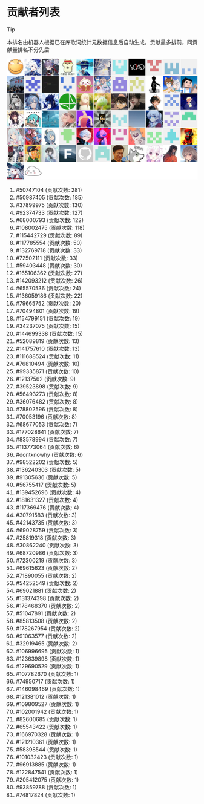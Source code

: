 # 贡献者列表

> [!TIP]
> 本排名由机器人根据已在库歌词统计元数据信息后自动生成，贡献最多排前，同贡献量排名不分先后

![贡献者头像画廊](./CONTRIBUTORS.svg)

1. #50747104 (贡献次数: 281)
2. #50987405 (贡献次数: 185)
3. #37899975 (贡献次数: 130)
4. #92374733 (贡献次数: 127)
5. #68000793 (贡献次数: 122)
6. #108002475 (贡献次数: 118)
7. #115442729 (贡献次数: 89)
8. #117785554 (贡献次数: 50)
9. #132769718 (贡献次数: 33)
10. #72502111 (贡献次数: 33)
11. #59403448 (贡献次数: 30)
12. #165106362 (贡献次数: 27)
13. #142093212 (贡献次数: 26)
14. #65570536 (贡献次数: 24)
15. #136059186 (贡献次数: 22)
16. #79665752 (贡献次数: 20)
17. #70494801 (贡献次数: 19)
18. #154799151 (贡献次数: 19)
19. #34237075 (贡献次数: 15)
20. #144699338 (贡献次数: 15)
21. #52089819 (贡献次数: 13)
22. #141757610 (贡献次数: 13)
23. #111688524 (贡献次数: 11)
24. #76810494 (贡献次数: 10)
25. #99335871 (贡献次数: 10)
26. #12137562 (贡献次数: 9)
27. #39523898 (贡献次数: 9)
28. #56493273 (贡献次数: 8)
29. #36076482 (贡献次数: 8)
30. #78802596 (贡献次数: 8)
31. #70053196 (贡献次数: 8)
32. #68677053 (贡献次数: 7)
33. #177028641 (贡献次数: 7)
34. #83578994 (贡献次数: 7)
35. #113773064 (贡献次数: 6)
36. #dontknowhy (贡献次数: 6)
37. #98522202 (贡献次数: 5)
38. #136240303 (贡献次数: 5)
39. #91305636 (贡献次数: 5)
40. #56755417 (贡献次数: 5)
41. #139452696 (贡献次数: 4)
42. #181631327 (贡献次数: 4)
43. #117369476 (贡献次数: 4)
44. #30791583 (贡献次数: 3)
45. #42143735 (贡献次数: 3)
46. #69028759 (贡献次数: 3)
47. #25819318 (贡献次数: 3)
48. #30862240 (贡献次数: 3)
49. #68720986 (贡献次数: 3)
50. #72300219 (贡献次数: 3)
51. #69615623 (贡献次数: 2)
52. #71890055 (贡献次数: 2)
53. #54252549 (贡献次数: 2)
54. #69021881 (贡献次数: 2)
55. #131374398 (贡献次数: 2)
56. #178468370 (贡献次数: 2)
57. #51047891 (贡献次数: 2)
58. #85813508 (贡献次数: 2)
59. #178267954 (贡献次数: 2)
60. #91063577 (贡献次数: 2)
61. #32919465 (贡献次数: 2)
62. #106996695 (贡献次数: 1)
63. #123639898 (贡献次数: 1)
64. #129690529 (贡献次数: 1)
65. #107782670 (贡献次数: 1)
66. #74950717 (贡献次数: 1)
67. #146098469 (贡献次数: 1)
68. #121381012 (贡献次数: 1)
69. #109809527 (贡献次数: 1)
70. #102001942 (贡献次数: 1)
71. #82600685 (贡献次数: 1)
72. #65543422 (贡献次数: 1)
73. #166970328 (贡献次数: 1)
74. #121210361 (贡献次数: 1)
75. #58398544 (贡献次数: 1)
76. #101032423 (贡献次数: 1)
77. #96913885 (贡献次数: 1)
78. #122847541 (贡献次数: 1)
79. #205412075 (贡献次数: 1)
80. #93859788 (贡献次数: 1)
81. #74817824 (贡献次数: 1)
